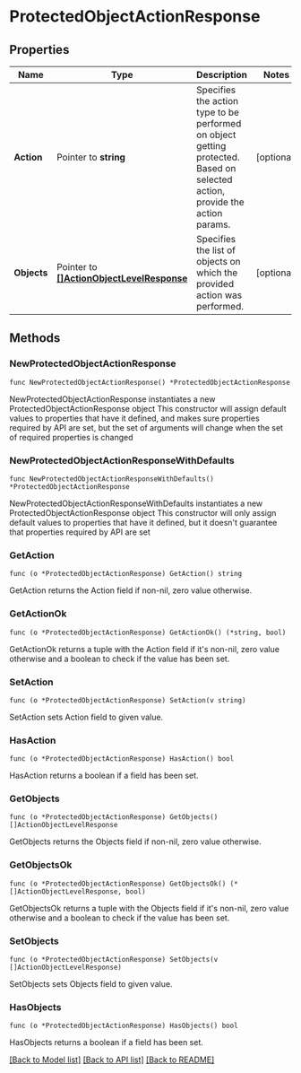 # ProtectedObjectActionResponse

## Properties

Name | Type | Description | Notes
------------ | ------------- | ------------- | -------------
**Action** | Pointer to **string** | Specifies the action type to be performed on object getting protected. Based on selected action, provide the action params. | [optional] 
**Objects** | Pointer to [**[]ActionObjectLevelResponse**](ActionObjectLevelResponse.md) | Specifies the list of objects on which the provided action was performed. | [optional] 

## Methods

### NewProtectedObjectActionResponse

`func NewProtectedObjectActionResponse() *ProtectedObjectActionResponse`

NewProtectedObjectActionResponse instantiates a new ProtectedObjectActionResponse object
This constructor will assign default values to properties that have it defined,
and makes sure properties required by API are set, but the set of arguments
will change when the set of required properties is changed

### NewProtectedObjectActionResponseWithDefaults

`func NewProtectedObjectActionResponseWithDefaults() *ProtectedObjectActionResponse`

NewProtectedObjectActionResponseWithDefaults instantiates a new ProtectedObjectActionResponse object
This constructor will only assign default values to properties that have it defined,
but it doesn't guarantee that properties required by API are set

### GetAction

`func (o *ProtectedObjectActionResponse) GetAction() string`

GetAction returns the Action field if non-nil, zero value otherwise.

### GetActionOk

`func (o *ProtectedObjectActionResponse) GetActionOk() (*string, bool)`

GetActionOk returns a tuple with the Action field if it's non-nil, zero value otherwise
and a boolean to check if the value has been set.

### SetAction

`func (o *ProtectedObjectActionResponse) SetAction(v string)`

SetAction sets Action field to given value.

### HasAction

`func (o *ProtectedObjectActionResponse) HasAction() bool`

HasAction returns a boolean if a field has been set.

### GetObjects

`func (o *ProtectedObjectActionResponse) GetObjects() []ActionObjectLevelResponse`

GetObjects returns the Objects field if non-nil, zero value otherwise.

### GetObjectsOk

`func (o *ProtectedObjectActionResponse) GetObjectsOk() (*[]ActionObjectLevelResponse, bool)`

GetObjectsOk returns a tuple with the Objects field if it's non-nil, zero value otherwise
and a boolean to check if the value has been set.

### SetObjects

`func (o *ProtectedObjectActionResponse) SetObjects(v []ActionObjectLevelResponse)`

SetObjects sets Objects field to given value.

### HasObjects

`func (o *ProtectedObjectActionResponse) HasObjects() bool`

HasObjects returns a boolean if a field has been set.


[[Back to Model list]](../README.md#documentation-for-models) [[Back to API list]](../README.md#documentation-for-api-endpoints) [[Back to README]](../README.md)


